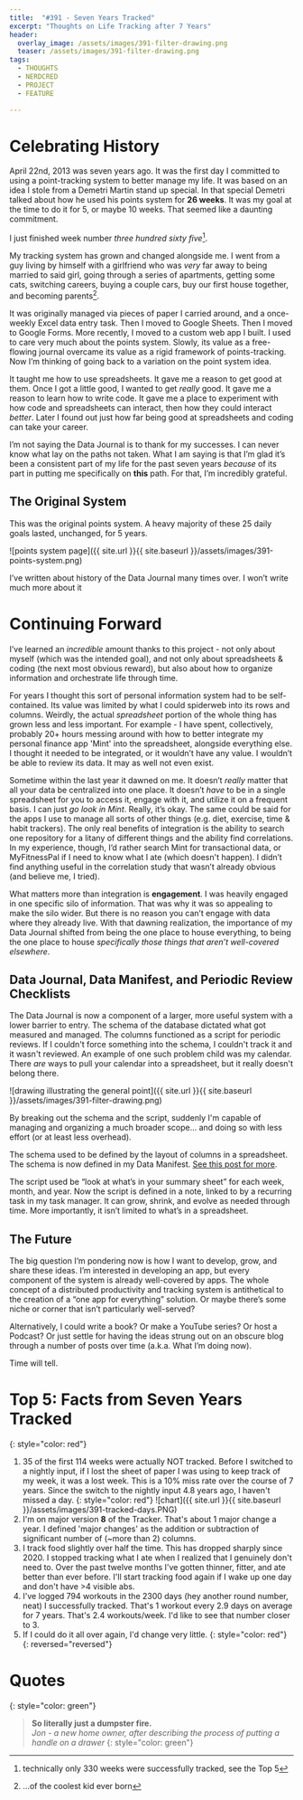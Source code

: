 ```yaml
---
title:  "#391 - Seven Years Tracked"
excerpt: "Thoughts on Life Tracking after 7 Years"
header:
  overlay_image: /assets/images/391-filter-drawing.png
  teaser: /assets/images/391-filter-drawing.png
tags:
  - THOUGHTS
  - NERDCRED
  - PROJECT
  - FEATURE

---
```


# Celebrating History

April 22nd, 2013 was seven years ago. It was the first day I committed to using a point-tracking system to better manage my life. It was based on an idea I stole from a Demetri Martin stand up special. In that special Demetri talked about how he used his points system for **26 weeks**. It was my goal at the time to do it for 5, or maybe 10 weeks. That seemed like a daunting commitment.

I just finished week number *three hundred sixty five*[^1].

My tracking system has grown and changed alongside me. I went from a guy living by himself with a girlfriend who was *very* far away to being married to said girl, going through a series of apartments, getting some cats, switching careers, buying a couple cars, buy our first house together, and becoming parents[^2].

It was originally managed via pieces of paper I carried around, and a once-weekly Excel data entry task. Then I moved to Google Sheets. Then I moved to Google Forms. More recently, I moved to a custom web app I built. I used to care very much about the points system. Slowly, its value as a free-flowing journal overcame its value as a rigid framework of points-tracking. Now I’m thinking of going back to a variation on the point system idea.

It taught me how to use spreadsheets. It gave me a reason to get good at them. Once I got a little good, I wanted to get *really* good. It gave me a reason to learn how to write code. It gave me a place to experiment with how code and spreadsheets can interact, then how they could interact *better*. Later I found out just how far being good at spreadsheets and coding can take your career. 

I’m not saying the Data Journal is to thank for my successes. I can never know what lay on the paths not taken. What I am saying is that I’m glad it’s been a consistent part of my life for the past seven years *because* of its part in putting me specifically on **this** path. For that, I’m incredibly grateful. 

## The Original System

This was the original points system. A heavy majority of these 25 daily goals lasted, unchanged, for 5 years.

![points system page]({{ site.url }}{{ site.baseurl }}/assets/images/391-points-system.png)

I’ve written about history of the Data Journal many times over. I won’t write much more about it 

# Continuing Forward

I’ve learned an *incredible* amount thanks to this project - not only about myself (which was the intended goal), and not only about spreadsheets & coding (the next most obvious reward), but also about how to organize information and orchestrate life through time. 

For years I thought this sort of personal information system had to be self-contained. Its value was limited by what I could spiderweb into its rows and columns. Weirdly, the actual *spreadsheet* portion of the whole thing has grown less and less important. For example - I have spent, collectively, probably 20+ hours messing around with how to better integrate my personal finance app 'Mint' into the spreadsheet, alongside everything else. I thought it needed to be integrated, or it wouldn’t have any value. I wouldn’t be able to review its data. It may as well not even exist.

Sometime within the last year it dawned on me. It doesn’t *really* matter that all your data be centralized into one place. It doesn’t *have* to be in a single spreadsheet for you to access it, engage with it, and utilize it on a frequent basis. I can just *go look in Mint*. Really, it’s okay. The same could be said for the apps I use to manage all sorts of other things (e.g. diet, exercise, time & habit trackers). The only real benefits of integration is the ability to search one repository for a litany of different things and the ability find correlations. In my experience, though, I’d rather search Mint for transactional data, or MyFitnessPal if I need to know what I ate (which doesn't happen). I didn’t find anything useful in the correlation study that wasn’t already obvious (and believe me, I tried).

What matters more than integration is **engagement**. I was heavily engaged in one specific silo of information. That was why it was so appealing to make the silo wider. But there is no reason you can’t engage with data where they already live. With that dawning realization, the importance of my Data Journal shifted from being the one place to house everything, to being the one place to house *specifically those things that aren’t well-covered elsewhere*. 

## Data Journal, Data Manifest, and Periodic Review Checklists

The Data Journal is now a component of a larger, more useful system with a lower barrier to entry. The schema of the database dictated what got measured and managed. The columns functioned as a script for periodic reviews. If I couldn't force something into the schema, I couldn't track it and it wasn't reviewed. An example of one such problem child was my calendar. There *are* ways to pull your calendar into a spreadsheet, but it really doesn't belong there.

![drawing illustrating the general point]({{ site.url }}{{ site.baseurl }}/assets/images/391-filter-drawing.png)

By breaking out the schema and the script, suddenly I'm capable of managing and organizing a much broader scope... and doing so with less effort (or at least less overhead).

The schema used to be defined by the layout of columns in a spreadsheet. The schema is now defined in my Data Manifest. [See this post for more](https://aarongilly.com/385-system-architecture-copy/#data-manifest).

The script used be “look at what’s in your summary sheet” for each week, month, and year. Now the script is defined in a note, linked to by a recurring task in my task manager. It can grow, shrink, and evolve as needed through time. More importantly, it isn’t limited to what’s in a spreadsheet.

## The Future

The big question I‘m pondering now is how I want to develop, grow, and share these ideas. I’m interested in developing an app, but every component of the system is already well-covered by apps. The whole concept of a distributed productivity and tracking system is antithetical to the creation of a “one app for everything” solution. Or maybe there’s some niche or corner that isn’t particularly well-served? 

Alternatively, I could write a book? Or make a YouTube series? Or host a Podcast? Or just settle for having the ideas strung out on an obscure blog through a number of posts over time (a.k.a. What I’m doing now). 

Time will tell.

# Top 5: Facts from Seven Years Tracked
{: style="color: red"}
1. 35 of the first 114 weeks were actually NOT tracked. Before I switched to a nightly input, if I lost the sheet of paper I was using to keep track of my week, it was a lost week. This is a 10% miss rate over the course of 7 years. Since the switch to the nightly input 4.8 years ago, I haven't missed a day.
{: style="color: red"}
![chart]({{ site.url }}{{ site.baseurl }}/assets/images/391-tracked-days.PNG)
2. I'm on major version **8** of the Tracker. That's about 1 major change a year. I defined 'major changes' as the addition or subtraction of significant number of (~more than 2) columns.
3. I track food slightly over half the time. This has dropped sharply since 2020. I stopped tracking what I ate when I realized that I genuinely don't need to. Over the past twelve months I've gotten thinner, fitter, and ate better than ever before. I'll start tracking food again if I wake up one day and don't have >4 visible abs.
4. I've logged 794 workouts in the 2300 days (hey another round number, neat) I successfully tracked. That's 1 workout every 2.9 days on average for 7 years. That's 2.4 workouts/week. I'd like to see that number closer to 3.
5. If I could do it all over again, I'd change very little.
{: style="color: red"}
{: reversed="reversed"}

# Quotes
{: style="color: green"}
> **So literally just a dumpster fire.**  
> *<cite>Jon</cite> - a new home owner, after describing the process of putting a handle on a drawer*
{: style="color: green"}

[^1]: technically only 330 weeks were successfully tracked, see the Top 5
[^2]: ...of the coolest kid ever born